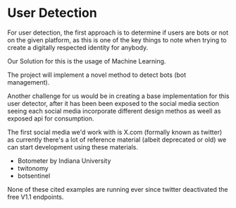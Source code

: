 # User Detection

For user detection, the first approach is to determine if users are bots or not on the given platform, as this is one of the key things to note when trying to create a digitally respected identity for anybody.

Our Solution for this is the usage of Machine Learning.

The project will implement a novel method to detect bots (bot management).

Another challenge for us would be in creating a base implementation for this user detector, after it has been been exposed to the social media section seeing each social media incorporate different design methos as weell as exposed api for consumption.

The first social media we'd work with is X.com (formally known as twitter) as currently there's a lot of reference material (albeit deprecated or old) we can start development using these materials.

- Botometer by Indiana University
- twitonomy
- botsentinel

None of these cited examples are running ever since twitter deactivated the free V1.1 endpoints.


